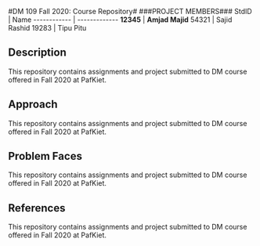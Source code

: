 
#DM 109 Fall 2020: Course Repository#
###PROJECT MEMBERS###
StdID | Name
------------ | -------------
**12345** | **Amjad Majid** <!--this is the group leader in bold-->
54321 | Sajid Rashid
19283 | Tipu Pitu
<!-- Replace name and student ids with acutally group member names and ids-->

## Description ##
This repository contains assignments and project submitted to DM course offered in Fall 2020 at PafKiet.

## Approach ##
This repository contains assignments and project submitted to DM course offered in Fall 2020 at PafKiet.

## Problem Faces ##
This repository contains assignments and project submitted to DM course offered in Fall 2020 at PafKiet.

## References ##
This repository contains assignments and project submitted to DM course offered in Fall 2020 at PafKiet.
